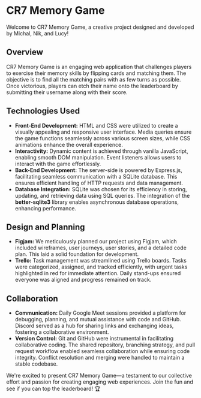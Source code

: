 # CR7 Memory Game

Welcome to CR7 Memory Game, a creative project designed and developed by Michal, Nik, and Lucy!

## Overview

CR7 Memory Game is an engaging web application that challenges players to exercise their memory skills by flipping cards and matching them. The objective is to find all the matching pairs with as few turns as possible. Once victorious, players can etch their name onto the leaderboard by submitting their username along with their score.

## Technologies Used

- **Front-End Development:** HTML and CSS were utilized to create a visually appealing and responsive user interface. Media queries ensure the game functions seamlessly across various screen sizes, while CSS animations enhance the overall experience.
- **Interactivity:** Dynamic content is achieved through vanilla JavaScript, enabling smooth DOM manipulation. Event listeners allows users to interact with the game effortlessly.
- **Back-End Development:** The server-side is powered by Express.js, facilitating seamless communication with a SQLite database. This ensures efficient handling of HTTP requests and data management.
- **Database Integration:** SQLite was chosen for its efficiency in storing, updating, and retrieving data using SQL queries. The integration of the **better-sqlite3** library enables asynchronous database operations, enhancing performance.

## Design and Planning

- **Figjam:** We meticulously planned our project using Figjam, which included wireframes, user journeys, user stories, and a detailed code plan. This laid a solid foundation for development.
- **Trello:** Task management was streamlined using Trello boards. Tasks were categorized, assigned, and tracked efficiently, with urgent tasks highlighted in red for immediate attention. Daily stand-ups ensured everyone was aligned and progress remained on track.

## Collaboration

- **Communication:** Daily Google Meet sessions provided a platform for debugging, planning, and mutual assistance with code and GitHub. Discord served as a hub for sharing links and exchanging ideas, fostering a collaborative environment.
- **Version Control:** Git and GitHub were instrumental in facilitating collaborative coding. The shared repository, branching strategy, and pull request workflow enabled seamless collaboration while ensuring code integrity. Conflict resolution and merging were handled to maintain a stable codebase.

We're excited to present CR7 Memory Game—a testament to our collective effort and passion for creating engaging web experiences. Join the fun and see if you can top the leaderboard! 🏆
